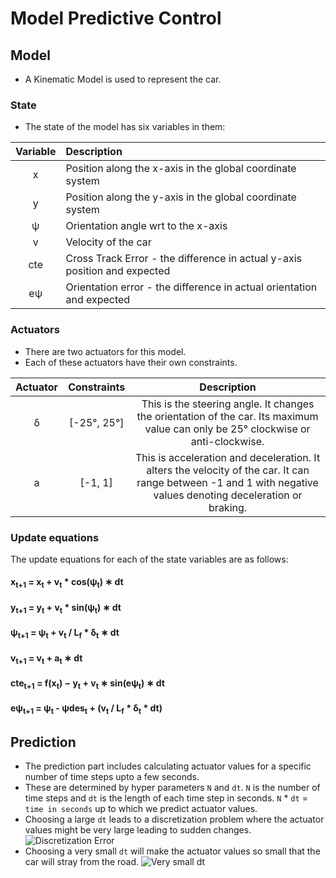 # Model Predictive Control

## Model
- A Kinematic Model is used to represent the car.

### State
- The state of the model has six variables in them:

| Variable | Description                                                               |
|:--------:|:--------------------------------------------------------------------------|
|   x      | Position along the x-axis in the global coordinate system                 |
|   y      | Position along the y-axis in the global coordinate system                 |
|   ψ      | Orientation angle wrt to the x-axis                                       |
|   v      | Velocity of the car                                                       |
|   cte    | Cross Track Error - the difference in actual y-axis position and expected |
|   eψ     | Orientation error - the difference in actual orientation and expected     |

### Actuators
- There are two actuators for this model.
- Each of these actuators have their own constraints.

| Actuator | Constraints | Description                                                    |
|:--------:|:-----------:|:--------------------------------------------------------------:|
|   δ      | [-25°, 25°] | This is the steering angle. It changes the orientation of the car. Its maximum value can only be 25° clockwise or anti-clockwise.|
|   a      | [-1, 1]     | This is acceleration and deceleration. It alters the velocity of the car. It can range between -1 and 1 with negative values denoting deceleration or braking. |

### Update equations
The update equations for each of the state variables are as follows:

#### x<sub>t+1</sub> = x<sub>t</sub> + v<sub>t</sub> * cos(ψ<sub>t</sub>) ∗ dt
#### y<sub>t+1</sub> = y<sub>t</sub> + v<sub>t</sub> * sin(ψ<sub>t</sub>) ∗ dt
#### ψ<sub>t+1</sub> = ψ<sub>t</sub> + v<sub>t</sub> / L<sub>f</sub> * δ<sub>t</sub> ∗ dt
#### v<sub>t+1</sub> = v<sub>t</sub> + a<sub>t</sub> ∗ dt
#### cte<sub>t+1</sub> = f(x<sub>t</sub>) − y<sub>t</sub> + v<sub>t</sub> ∗ sin(eψ<sub>t</sub>) ∗ dt
#### eψ<sub>t+1</sub> = ψ<sub>t</sub> - ψdes<sub>t</sub> + (v<sub>t</sub> /  L<sub>f</sub>  *  δ<sub>t</sub> * dt)


## Prediction
- The prediction part includes calculating actuator values for a specific number of time steps upto a few seconds.
- These are determined by hyper parameters `N` and `dt`. `N` is the number of time steps and `dt` is the length of each time step in seconds. `N` * `dt` = `time in seconds` up to which we predict actuator values.
- Choosing a large `dt` leads to a discretization problem where the actuator values might be very large leading to sudden changes.
![Discretization Error](discretization_error.gif)
- Choosing a very small `dt` will make the actuator values so small that the car will stray from the road.
![Very small dt](verylow_dt.gif)
